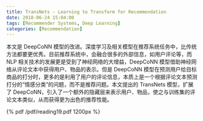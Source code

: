 ```yaml
---
title: TransNets - Learning to Transform for Recommendation
date: 2018-06-24 15:04:00
tags: [Recommender Systems, Deep Learning]
categories: [Recommendation] 
---
```


本文是 DeepCoNN 模型的改进。深度学习及相关模型在推荐系统任务中，比传统方法都要更优秀。目前推荐系统中，会融合很多的外部信息，如用户评论等，而 NLP 相关技术的发展更是受到了神经网络的大增益，DeepCoNN 模型借助神经网络从评论文本中获得用户、物品的表示。但是 DeepCoNN 模型在预测用户给目标商品的打分时，更多的是利用了用户的评论信息，本质上是一个根据评论文本预测打分的“情感分类”的问题，而不是推荐问题。本文提出的 TransNets 模型，扩展了 DeepCoNN，引入了一个额外的隐藏层来表示用户、物品，使之与训练集的评论文本类似，从而获得更为出色的推荐性能。

<!-- more -->

{% pdf /pdf/reading19.pdf 1200px %}